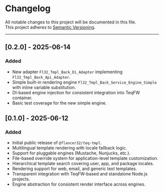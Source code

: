 # Changelog

All notable changes to this project will be documented in this file.  
This project adheres to [Semantic Versioning](https://semver.org/).

---

## [0.2.0] - 2025-06-14

### Added

- New adapter `Fl32_Tmpl_Back_Di_Adapter` implementing `Fl32_Tmpl_Back_Api_Adapter`.
- Simple built-in rendering engine `Fl32_Tmpl_Back_Service_Engine_Simple` with inline variable substitution.
- DI-based engine injection for consistent integration into TeqFW container.
- Basic test coverage for the new simple engine.

## [0.1.0] - 2025-06-12

### Added

- Initial public release of `@flancer32/teq-tmpl`.
- Multilingual template rendering with locale fallback logic.
- Support for pluggable engines (Mustache, Nunjucks, etc.).
- File-based override system for application-level template customization.
- Hierarchical template search covering user, app, and package locales.
- Rendering support for web, email, and generic text templates.
- Transparent integration with TeqFW-based and standalone Node.js projects.
- Engine abstraction for consistent render interface across engines.
